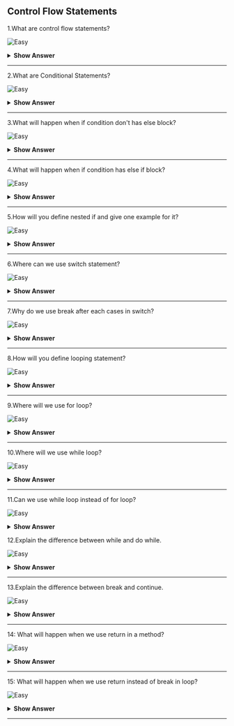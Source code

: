 ## Control Flow Statements

1.What are control flow statements?

![Easy](https://github.com/revaturelabs/interviewquestions/blob/dev/ComplexityTags/simple%20(2).svg)
<details>
    <summary><b> Show Answer </b></summary> 
<blockquote>

- The program flow goes from top to bottom. The control flow statetments are used to change the program flow.
- The control flow statements are classified by following
    -   Conditional Statements
    -   Uncoditional Statements
    -   Looping Statements
</blockqoute>  
</details>

---

2.What are Conditional Statements?

![Easy](https://github.com/revaturelabs/interviewquestions/blob/dev/ComplexityTags/simple%20(2).svg)
<details>
    <summary><b> Show Answer </b></summary> 
<blockquote>
  
  - The control flow goes to the block based on the condition called as Conditional Statement.

</blockqoute>  
</details>

---

3.What will happen when if condition don't has else block?
	
![Easy](https://github.com/revaturelabs/interviewquestions/blob/dev/ComplexityTags/simple%20(2).svg)
<details>
    <summary><b> Show Answer </b></summary> 
<blockquote>

> When the condition is true, it will execute the block. Otherwise it skips the code.
**Example**
  ```java

  public static int toPositive(int value) {
		if(value<0) {
			return -value;
		}
		return value;
	}
  ```
    The above code is used to change the negative value into positive value. If it is positive value, it will not do anything.
</blockqoute>  
</details>

---

4.What will happen when if condition has else if block?
	
![Easy](https://github.com/revaturelabs/interviewquestions/blob/dev/ComplexityTags/simple%20(2).svg)
<details>
    <summary><b> Show Answer </b></summary> 
<blockquote>

While checking the condition, if it fails and we want to check the other condition then we will use if else.
  ```java
  public static int findPrice(int value) {
	int price ;
	if(value<100) {
		price = value;
	}
	else if(value<300) {
		price = value*2;
	}
	else {
		price = value*5;
	}
	return price;
	}
```
	
The above code is used to find the price based the range of value.
</blockqoute>  
</details>

---

5.How will you define nested if and give one example for it?
	
![Easy](https://github.com/revaturelabs/interviewquestions/blob/dev/ComplexityTags/simple%20(2).svg)
<details>
    <summary><b> Show Answer </b></summary> 
<blockquote>

    
When we want to check the condition inside another condition, we can use nested if.

```java

	public static String findMonth(int english,int math,int science) {
		String result = null;
		if(english>=35) {
			if(math>=35) {
				if(science>=35) {
					result="Pass";
				}
			}
		}
		else {
			result="Fail";
		}
		return result;
	}
```
The above code is the example for finding the result. If any one condition fails, the else block will be executed.
</blockqoute>  
</details>
	
---

6.Where can we use switch statement?

![Easy](https://github.com/revaturelabs/interviewquestions/blob/dev/ComplexityTags/simple%20(2).svg)
<details>
    <summary><b> Show Answer </b></summary> 
<blockquote>

 Switch statement is used to select one of code from many blocks of code. It selects the code based on the expression.
``` java
	public static String findDay(int n) {
		String day = null;
		switch(n) {
		case 1:
			day = "Monday";
			break;
		case 2:
			day = "Tuesday";
			break;
		case 3:
			day = "Wednesday";
			break;
		case 4:
			day = "Thurday";
			break;
		case 5:
			day = "Thurday";
			break;
		case 6:
			day = "Friday";
			break;
		case 7:
			day = "Saturday";
			break;
		default:
			day = "Wrong value";
			break;
		}
		return day;
	}
```
>The default is used when the input is wrong. The code is used to find the day in a week.
</blockquote>
</details>

---

7.Why do we use break after each cases in switch?

![Easy](https://github.com/revaturelabs/interviewquestions/blob/dev/ComplexityTags/simple%20(2).svg)
<details>
    <summary><b> Show Answer </b></summary> 
<blockquote>

If we didn't use break or return, each cases of the switch will be executed which are present after that case.
</blockquote> 
</details>

 ---

8.How will you define looping statement?

![Easy](https://github.com/revaturelabs/interviewquestions/blob/dev/ComplexityTags/simple%20(2).svg)
<details>
    <summary><b> Show Answer </b></summary> 
<blockquote>

Looping statements are used to do repeatative tasks. If one process has to done more than one, we will use looping statement. The three types of looping statements are,
  - for
  - while
  - do
</blockquote>
  </details>

  ---

9.Where will we use for loop?
	
![Easy](https://github.com/revaturelabs/interviewquestions/blob/dev/ComplexityTags/simple%20(2).svg)
<details>
    <summary><b> Show Answer </b></summary> 
<blockquote>

- It is an entry controlled loop ie., the condition checked first.
- It contains three parts, initialization, condition, and increament or decreament.
- We can also use without any of these part.
- It is commonly used for arrays and collections.
</blockquote>
</details>
 
 ---

10.Where will we use while loop?
	
![Easy](https://github.com/revaturelabs/interviewquestions/blob/dev/ComplexityTags/simple%20(2).svg)
<details>
    <summary><b> Show Answer </b></summary> 
<blockquote>

- It is an entry controlled loop ie., the condition checked first.
- It has only condition part.
- It will execute the block code untill the condition fails
</blockquote>
</details>

---

11.Can we use while loop instead of for loop?
	
![Easy](https://github.com/revaturelabs/interviewquestions/blob/dev/ComplexityTags/simple%20(2).svg)
<details>
    <summary><b> Show Answer </b></summary> 
<blockquote>

Yes, we can use while loop instead of for loop where we have to initialize outside of the loop and increament or decreament inside the loop.
</blockqoute> 
</details>

12.Explain the difference between while and do while.

![Easy](https://github.com/revaturelabs/interviewquestions/blob/dev/ComplexityTags/simple%20(2).svg)
<details>
    <summary><b> Show Answer </b></summary> 
<blockquote>

**while**
The condition is checked at the begining. If the condition is failed, the loop will not be executed.

**do while**
The condition is checked at the end. If the condition is failed, the loop will be executed one time.
</blockquote>
</details>

---

13.Explain the difference between break and continue.
	
![Easy](https://github.com/revaturelabs/interviewquestions/blob/dev/ComplexityTags/simple%20(2).svg)
<details>
    <summary><b> Show Answer </b></summary> 
<blockquote>

**break**
A break statement results in the termination of the statement to which it applies for `switch`, `for`, `do`, or `while`.

**continue**
A continue statement is used to end the current loop iteration and return control to the loop statement.
</blockquote>
</details>

---

14: What will happen when we use return in a method?
	
![Easy](https://github.com/revaturelabs/interviewquestions/blob/dev/ComplexityTags/simple%20(2).svg)
<details>
    <summary><b> Show Answer </b></summary> 
<blockquote>
	
It exits the current method. There are two types of return statements they are return with value when method has void return type and return without value.
</blockquote>
</details>

---

15: What will happen when we use return instead of break in loop?
	
![Easy](https://github.com/revaturelabs/interviewquestions/blob/dev/ComplexityTags/simple%20(2).svg)
<details>
    <summary><b> Show Answer </b></summary> 
<blockquote>

**Using break**
>If we use break in loop, it will break the current loop. The other statements inside the method will be executed.
**Using return**
>If we use return in loop, it exits from the loop as well as the method.
</details>	  
</blockquote>
	
---
